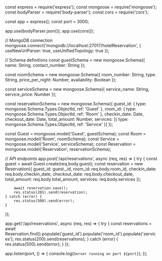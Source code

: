 const express = require('express');
const mongoose = require('mongoose');
const bodyParser = require('body-parser');
const cors = require('cors');

const app = express();
const port = 3000;

app.use(bodyParser.json());
app.use(cors());

// MongoDB connection
mongoose.connect('mongodb://localhost:27017/hotelReservation', { useNewUrlParser: true, useUnifiedTopology: true });

// Schema definitions
const guestSchema = new mongoose.Schema({
    name: String,
    contact_number: String
});

const roomSchema = new mongoose.Schema({
    room_number: String,
    type: String,
    price_per_night: Number,
    availability: Boolean
});

const serviceSchema = new mongoose.Schema({
    service_name: String,
    service_price: Number
});

const reservationSchema = new mongoose.Schema({
    guest_id: { type: mongoose.Schema.Types.ObjectId, ref: 'Guest' },
    room_id: { type: mongoose.Schema.Types.ObjectId, ref: 'Room' },
    checkin_date: Date,
    checkout_date: Date,
    total_amount: Number,
    services: [{ type: mongoose.Schema.Types.ObjectId, ref: 'Service' }]
});

const Guest = mongoose.model('Guest', guestSchema);
const Room = mongoose.model('Room', roomSchema);
const Service = mongoose.model('Service', serviceSchema);
const Reservation = mongoose.model('Reservation', reservationSchema);

// API endpoints
app.post('/api/reservations', async (req, res) => {
    try {
        const guest = await Guest.create(req.body.guest);
        const reservation = new Reservation({
            guest_id: guest._id,
            room_id: req.body.room_id,
            checkin_date: req.body.checkin_date,
            checkout_date: req.body.checkout_date,
            total_amount: req.body.total_amount,
            services: req.body.services
        });

        await reservation.save();
        res.status(201).send(reservation);
    } catch (error) {
        res.status(500).send(error);
    }
});

app.get('/api/reservations', async (req, res) => {
    try {
        const reservations = await Reservation.find().populate('guest_id').populate('room_id').populate('services');
        res.status(200).send(reservations);
    } catch (error) {
        res.status(500).send(error);
    }
});

app.listen(port, () => {
    console.log(`Server running on port ${port}`);
});

